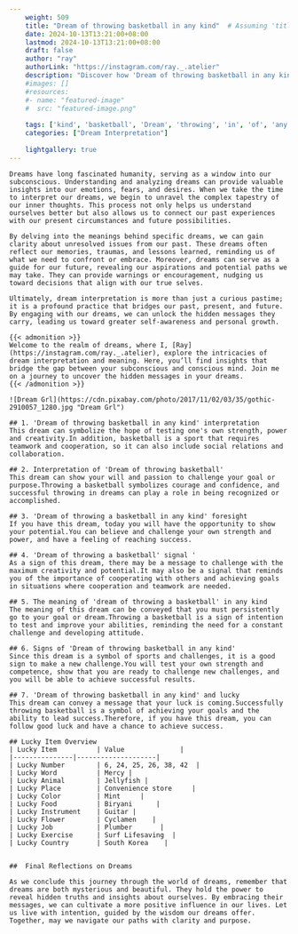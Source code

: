 ```yaml
---
    weight: 509
    title: "Dream of throwing basketball in any kind"  # Assuming 'title' column exists
    date: 2024-10-13T13:21:00+08:00
    lastmod: 2024-10-13T13:21:00+08:00
    draft: false
    author: "ray"
    authorLink: "https://instagram.com/ray._.atelier"
    description: "Discover how 'Dream of throwing basketball in any kind' can interpret your future and uncover its significant meanings in your life."
    #images: []
    #resources:
    #- name: "featured-image"
    #  src: "featured-image.png"
    
    tags: ['kind', 'basketball', 'Dream', 'throwing', 'in', 'of', 'any']
    categories: ["Dream Interpretation"]
    
    lightgallery: true
---
```

    
    Dreams have long fascinated humanity, serving as a window into our subconscious. Understanding and analyzing dreams can provide valuable insights into our emotions, fears, and desires. When we take the time to interpret our dreams, we begin to unravel the complex tapestry of our inner thoughts. This process not only helps us understand ourselves better but also allows us to connect our past experiences with our present circumstances and future possibilities.
    
    By delving into the meanings behind specific dreams, we can gain clarity about unresolved issues from our past. These dreams often reflect our memories, traumas, and lessons learned, reminding us of what we need to confront or embrace. Moreover, dreams can serve as a guide for our future, revealing our aspirations and potential paths we may take. They can provide warnings or encouragement, nudging us toward decisions that align with our true selves.
    
    Ultimately, dream interpretation is more than just a curious pastime; it is a profound practice that bridges our past, present, and future. By engaging with our dreams, we can unlock the hidden messages they carry, leading us toward greater self-awareness and personal growth.
    
    {{< admonition >}}
    Welcome to the realm of dreams, where I, [Ray](https://instagram.com/ray._.atelier), explore the intricacies of dream interpretation and meaning. Here, you’ll find insights that bridge the gap between your subconscious and conscious mind. Join me on a journey to uncover the hidden messages in your dreams.
    {{< /admonition >}}
    
    ![Dream Grl](https://cdn.pixabay.com/photo/2017/11/02/03/35/gothic-2910057_1280.jpg "Dream Grl")
    
    ## 1. 'Dream of throwing basketball in any kind' interpretation
    This dream can symbolize the hope of testing one's own strength, power and creativity.In addition, basketball is a sport that requires teamwork and cooperation, so it can also include social relations and collaboration.
    
    ## 2. Interpretation of 'Dream of throwing basketball'
    This dream can show your will and passion to challenge your goal or purpose.Throwing a basketball symbolizes courage and confidence, and successful throwing in dreams can play a role in being recognized or accomplished.
    
    ## 3. 'Dream of throwing a basketball in any kind' foresight
    If you have this dream, today you will have the opportunity to show your potential.You can believe and challenge your own strength and power, and have a feeling of reaching success.
    
    ## 4. 'Dream of throwing a basketball' signal '
    As a sign of this dream, there may be a message to challenge with the maximum creativity and potential.It may also be a signal that reminds you of the importance of cooperating with others and achieving goals in situations where cooperation and teamwork are needed.
    
    ## 5. The meaning of 'dream of throwing a basketball' in any kind
    The meaning of this dream can be conveyed that you must persistently go to your goal or dream.Throwing a basketball is a sign of intention to test and improve your abilities, reminding the need for a constant challenge and developing attitude.
    
    ## 6. Signs of 'Dream of throwing basketball in any kind'
    Since this dream is a symbol of sports and challenges, it is a good sign to make a new challenge.You will test your own strength and competence, show that you are ready to challenge new challenges, and you will be able to achieve successful results.
    
    ## 7. 'Dream of throwing basketball in any kind' and lucky
    This dream can convey a message that your luck is coming.Successfully throwing basketball is a symbol of achieving your goals and the ability to lead success.Therefore, if you have this dream, you can follow good luck and have a chance to achieve success.
    
    ## Lucky Item Overview
    | Lucky Item          | Value              |
    |---------------|--------------------|
    | Lucky Number        | 6, 24, 25, 26, 38, 42  |
    | Lucky Word          | Mercy |
    | Lucky Animal        | Jellyfish |
    | Lucky Place         | Convenience store     |
    | Lucky Color         | Mint     |
    | Lucky Food          | Biryani      |
    | Lucky Instrument    | Guitar |
    | Lucky Flower        | Cyclamen    |
    | Lucky Job           | Plumber       |
    | Lucky Exercise      | Surf Lifesaving  |
    | Lucky Country       | South Korea    |
    
    
    ##  Final Reflections on Dreams
    
    As we conclude this journey through the world of dreams, remember that dreams are both mysterious and beautiful. They hold the power to reveal hidden truths and insights about ourselves. By embracing their messages, we can cultivate a more positive influence in our lives. Let us live with intention, guided by the wisdom our dreams offer. Together, may we navigate our paths with clarity and purpose.
    